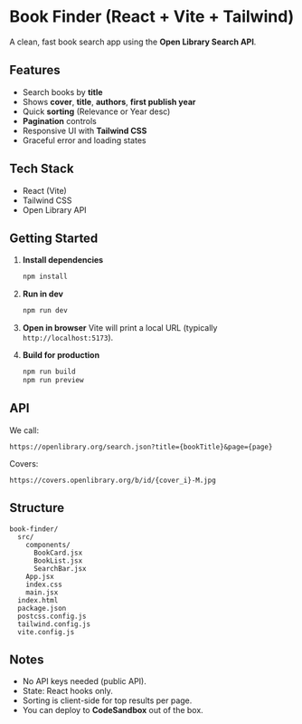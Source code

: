# Book Finder (React + Vite + Tailwind)

A clean, fast book search app using the **Open Library Search API**.

## Features

- Search books by **title**
- Shows **cover**, **title**, **authors**, **first publish year**
- Quick **sorting** (Relevance or Year desc)
- **Pagination** controls
- Responsive UI with **Tailwind CSS**
- Graceful error and loading states

## Tech Stack

- React (Vite)
- Tailwind CSS
- Open Library API

## Getting Started

1. **Install dependencies**

   ```bash
   npm install
   ```

2. **Run in dev**

   ```bash
   npm run dev
   ```

3. **Open in browser**
   Vite will print a local URL (typically `http://localhost:5173`).

4. **Build for production**
   ```bash
   npm run build
   npm run preview
   ```

## API

We call:

```
https://openlibrary.org/search.json?title={bookTitle}&page={page}
```

Covers:

```
https://covers.openlibrary.org/b/id/{cover_i}-M.jpg
```

## Structure

```
book-finder/
  src/
    components/
      BookCard.jsx
      BookList.jsx
      SearchBar.jsx
    App.jsx
    index.css
    main.jsx
  index.html
  package.json
  postcss.config.js
  tailwind.config.js
  vite.config.js
```

## Notes

- No API keys needed (public API).
- State: React hooks only.
- Sorting is client-side for top results per page.
- You can deploy to **CodeSandbox** out of the box.

